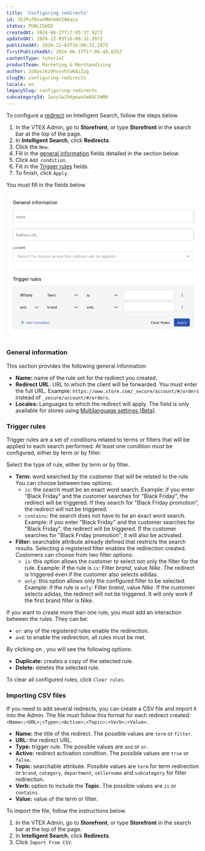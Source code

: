 ```yaml
---
title: 'Configuring redirects'
id: 35JPufOvunMHnAAVJA6azu
status: PUBLISHED
createdAt: 2024-06-27T17:05:37.927Z
updatedAt: 2024-12-03T16:08:32.207Z
publishedAt: 2024-12-03T16:08:32.207Z
firstPublishedAt: 2024-06-27T17:06:40.835Z
contentType: tutorial
productTeam: Marketing & Merchandising
author: 2o8pvz6z9hvxvhSoKAiZzg
slugEN: configuring-redirects
locale: en
legacySlug: configuring-redirects
subcategoryId: 1wvyJwJhKgewxGeAGCVmM6
---
```


To configure a [redirect](/en/tutorial/redirects--3okF84cImJwKzcc8hxmZ2r) on Intelligent Search, follow the steps below.

1. In the VTEX Admin, go to  **Storefront**, or type  **Storefront** in the search bar at the top of the page.
2. In **Intelligent Search**, click **Redirects**.
3. Click the <i class="fas fa-plus"></i> `New`.
4. Fill in the [general information](#general-information) fields detailed in the section below.
5. Click <i class="fa-solid fa-plus"></i> `Add condition`.
6. Fill in the [Trigger rules](#trigger-rules) fields.
7. To finish, click `Apply`.

You must fill in the fields below.

![redirecionamentos-adminv4-EN](https://raw.githubusercontent.com/vtexdocs/help-center-content/refs/heads/main/docs/en/tutorials/Intelligent%20Search/Redirects/configuring-redirects_1.png)

### General information

This section provides the following general information:

- **Name:** name of the rule set for the redirect you created.
- **Redirect URL**: URL to which the client will be forwarded. You must enter the full URL. Example: `https://www.store.com/_secure/account/#/orders` instead of `_secure/account/#/orders`.
- **Locales:** Languages to which the redirect will apply. The field is only available for stores using [Multilanguage settings (Beta)](/en/tutorial/vtex-intelligent-search-configuracoes-multi-idioma-beta--2WahlTESLXIJ9XBdQMdTYO).

### Trigger rules

Trigger rules are a set of conditions related to terms or filters that will be applied to each search performed. At least one condition must be configured, either by term or by filter.

Select the type of rule, either by term or by filter.

- **Term:** word searched by the customer that will be related to the rule. You can choose between two options:
    - `is`: the search must be an exact word search. Example: if you enter "Black Friday" and the customer searches for "Black Friday", the redirect will be triggered. If they search for "Black Friday promotion", the redirect will not be triggered.
    - `contains`: the search does not have to be an exact word search. Example: if you enter "Black Friday" and the customer searches for "Black Friday", the redirect will be triggered. If the customer searches for "Black Friday promotion", it will also be activated.
- **Filter:** searchable attribute already defined that restricts the search results. Selecting a registered filter enables the redirection created. Customers can choose from two filter options:
    - `is`: this option allows the customer to select not only the filter for the rule. Example: if the rule is ``is``: Filter _brand_, value _Nike_. The redirect is triggered even if the customer also selects adidas.
    - `only`: this option allows only the configured filter to be selected. Example: if the rule is ``only``: Filter _brand_, value _Nike_. If the customer selects adidas, the redirect will not be triggered. It will only work if the first brand filter is Nike.

If you want to create more than one rule, you must add an interaction between the rules. They can be:

- ``or``: any of the registered rules enable the redirection.
- ``and``: to enable the redirection, all rules must be met.

By clicking on <i class="fas fa-ellipsis-v"></i>, you will see the following options:

- <i class="fas fa-clone"></i> **Duplicate:** creates a copy of the selected rule.
- <i class="far fa-trash-alt"></i> **Delete:** deletes the selected rule.

To clear all configured rules, click `Clear rules`.

### Importing CSV files

If you need to add several redirects, you can create a CSV file and import it into the Admin. The file must follow this format for each redirect created: `<Name>;<URL>;<Type>;<Active>;<Topic>;<Verb>;<Value>`.

- **Name:** the title of the redirect. The possible values are `term` or `filter`.
- **URL:** the redirect URL.
- **Type:** trigger rule. The possible values are `and` or `or`.
- **Active:** redirect activation condition. The possible values are `true` or `false`.
- **Topic:** searchable attribute. Possible values are `term` for term redirection or `brand`, `category`, `department`, `sellername` and `subcategory` for filter redirection.
- **Verb:** option to include the **Topic**. The possible values are `is` or `contains`.
- **Value:** value of the term or filter.

To import the file, follow the instructions below.

1. In the VTEX Admin, go to  **Storefront**, or type  **Storefront** in the search bar at the top of the page.
2. In **Intelligent Search**, click **Redirects**.
3. Click `Import From CSV`.
